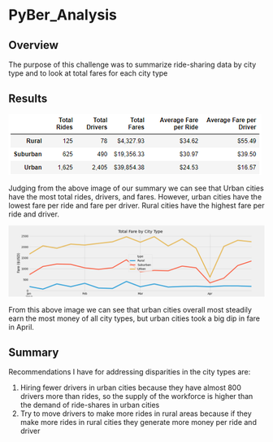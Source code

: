 # PyBer_Analysis
## Overview
The purpose of this challenge was to summarize ride-sharing data by city type and to look at total fares for each city type
## Results
![](analysis/summary.PNG)

Judging from the above image of our summary we can see that Urban cities have the most total rides, drivers, and fares. However, urban cities have the lowest fare per ride and fare per driver. Rural cities have the highest fare per ride and driver.

![](analysis/Pyber_fare_summary.png)

From this above image we can see that urban cities overall most steadily earn the most money of all city types, but urban cities took a big dip in fare in April.

## Summary
Recommendations I have for addressing disparities in the city types are:
1. Hiring fewer drivers in urban cities because they have almost 800 drivers more than rides, so the supply of the workforce is higher than the demand of ride-shares in urban cities
2. Try to move drivers to make more rides in rural areas because if they make more rides in rural cities they generate more money per ride and driver
